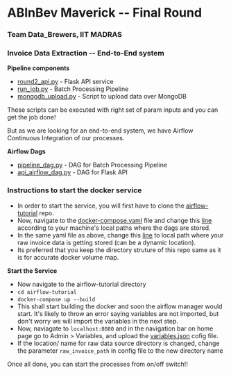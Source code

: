 # ABInBev Maverick -- Final Round
### Team Data_Brewers, IIT MADRAS

### Invoice Data Extraction -- End-to-End system

**Pipeline components**
  * [round2_api.py](/round2_api.py) - Flask API service
  * [run_job.py](/run_job.py) - Batch Processing Pipeline
  * [mongodb_upload.py](/mongodb_upload.py) - Script to upload data over MongoDB
 
 These scripts can be executed with right set of param inputs and you can get the job done! 
 
 But as we are looking for an end-to-end system, we have Airflow Continuous Integration of our processes. 
 
**Airflow Dags**
  * [pipeline_dag.py](/pipeline_dag.py) - DAG for Batch Processing Pipeline
  * [api_airflow_dag.py](/api_airflow_dag.py) - DAG for Flask API
  
### Instructions to start the docker service 

  * In order to start the service, you will first have to clone the [airflow-tutorial](https://github.com/pranavpawar3/airflow-tutorial) repo.
  * Now, navigate to the [docker-compose.yaml]() file and change this [line](https://github.com/pranavpawar3/airflow-tutorial/blob/18ce212911aa0c268d64cd7c1e2a281c50ed15ce/docker-compose.yml#L34) according to your machine's local paths where the dags are stored.
  * In the same yaml file as above, change this [line](https://github.com/pranavpawar3/airflow-tutorial/blob/18ce212911aa0c268d64cd7c1e2a281c50ed15ce/docker-compose.yml#L35) to local path where your raw invoice data is getting stored (can be a dynamic location).
  * Its preferred that you keep the directory struture of this repo same as it is for accurate docker volume map.

**Start the Service**

* Now navigate to the airflow-tutorial directory 
* ` cd airflow-tutorial `
* ` docker-compose up --build `
* This shall start building the docker and soon the airflow manager would start. It's likely to throw an error saying variables are not imported, but don't worry we will import the variables in the next step.
* Now, naviagate to `localhost:8080` and in the navigation bar on home page go to Admin > Variables, and upload the [variables.json](/config/variables.json) cofig file.
* If the location/ name for raw data source directory is changed, change the parameter `raw_invoice_path` in config file to the new directory name

Once all done, you can start the processes from on/off switch!!




  
